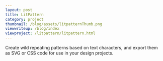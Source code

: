 ```yaml
---
layout: post
title: LitPattern
category: project
thumbnail: /blog/assets/litpatternThumb.png
viewwriteup: /blog/index
viewproject: /litpattern/litpattern.html
---
```


Create wild repeating patterns based on text characters, and export them as SVG or CSS code for use in your design projects.
